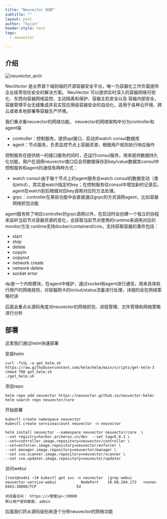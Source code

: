 ```yaml
---
title: "Neuvector 初探"
subtitle: ""
layout: post
author: "hujin"
header-style: text
tags:
  - neuvector

---
```


## 介绍

![neuvector_arch](/blog/img/neuvector_arch1.png)

NeuVector 是业界首个端到端的开源容器安全平台，唯一为容器化工作负载提供企业级零信任安全的解决方案。
NeuVector 可以提供实时深入的容器网络可视化、东西向容器网络监控、主动隔离和保护、容器主机安全以及
容器内部安全，容器管理平台无缝集成并且实现应用级容器安全的自动化，适用于各种云环境、跨云或者本地部署等容器生产环境。

我们重点看neuvector的网络功能。 neuvector的网络架构中分为controller和agent端
- controller：控制服务，提供api接口，启动并watch consul数据库
- agent：节点服务，负责监控节点上容器资源，根据用户规则执行响应操作

控制服务在提供统一的接口服务的同时，还运行consul服务，用来提供数据持久化功能，用户在调用neuvector接口后会将数据保存到key/value数据库consul中
控制服务和agent的通信有两种方式：
- watch consul:由于每个节点上的agent服务会watch consul的数据变动（类似etcd），其实是watch指定的key；在控制服务往consul中增加新的记录后，
agent在watch到后根据对应key调用对应的方法处理。 
- grpc：controller在某些功能中会直接通过grpc的方式调用agent，比如容器网络抓包功能

agent服务除了响应controller的grpc调用以外，在启动时会创建一个独立的协程来监听当前节点容器资源的变化，会获取当前节点使用的runtime来调用对应的monitor方法
runtime支持docker/containerd/crio，支持获取容器的事件包括：
- start
- stop
- delete
- copyin
- copyout
- network create
- network delete
- socket error

dp是一个内核模块，在agent中维护，通过socket和agent进行通信，用来具体执行用户的网络规则，对容器网卡的in/out/status流量进行处理，详细的会在网络策略时讲

后面会重点从源码角度对neuvector的网络抓包、进程管理、文件管理和网络策略进行分析

## 部署

这里我们通过helm快速部署

安装helm

    curl -fsSL -o get_helm.sh     https://raw.githubusercontent.com/helm/helm/main/scripts/get-helm-3
    chmod 700 get_helm.sh
    ./get_helm.sh
        
添加repo

    helm repo add neuvector https://neuvector.github.io/neuvector-helm/
    helm search repo neuvector/core
    
开始部署

    kubectl create namespace neuvector
    kubectl create serviceaccount neuvector -n neuvector
    
    helm install neuvector --namespace neuvector neuvector/core  \
    --set registry=harbor.archeros.cn/dev  --set tag=5.0.1 \
    --set=controller.image.repository=neuvector/controller \
    --set=enforcer.image.repository=neuvector/enforcer \
    --set manager.image.repository=neuvector/manager \
    --set cve.scanner.image.repository=neuvector/scanner \
    --set cve.updater.image.repository=neuvector/updater
    
访问webui
    
    [root@node1 ~]# kubectl get svc -n neuvector  |grep webui
    neuvector-service-webui           NodePort    10.68.204.173   <none>        8443:30080/TCP                  5d

    浏览器访问： https://<管理ip>:30080
    默认用户密码都是: admin

后面我们将从源码级别来逐个分析neuvector的网络功能
    


